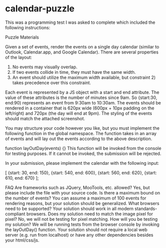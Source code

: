 calendar-puzzle
===============

This was a programming test I was asked to complete which included the following instructions:

Puzzle Materials

Given a set of events, render the events on a single day calendar (similar to Outlook, Calendar.app, and Google Calendar). There are several properties of the layout:

1. No events may visually overlap.
2. If two events collide in time, they must have the same width.
3. An event should utilize the maximum width available, but constraint 2) takes precedence over this constraint.

Each event is represented by a JS object with a start and end attribute. The value of these attributes is the number of minutes since 9am. So {start:30, end:90) represents an event from 9:30am to 10:30am. The events should be rendered in a container that is 620px wide (600px + 10px padding on the left/right) and 720px (the day will end at 9pm). The styling of the events should match the attached screenshot.

You may structure your code however you like, but you must implement the following function in the global namespace. The function takes in an array of events and will lay out the events according to the above description.

function layOutDay(events) {}
This function will be invoked from the console for testing purposes. If it cannot be invoked, the submission will be rejected.

In your submission, please implement the calendar with the following input:

[ {start: 30, end: 150}, {start: 540, end: 600}, {start: 560, end: 620}, {start: 610, end: 670} ];

FAQ
Are frameworks such as JQuery, MooTools, etc. allowed?  Yes, but please include the file with your source code.
Is there a maximum bound on the number of events?  You can assume a maximum of 100 events for rendering reasons, but your solution should be generalized.
What browsers need to be supported? Your solution should work in all modern standards-compliant browsers.
Does my solution need to match the image pixel for pixel? No, we will not be testing for pixel matching.
How will you be testing my solution? We will be running tests from the browser console by invoking the layOutDay() function. Your solution should not require a local web server (e.g. run from localhost) or have any other dependencies besides your html/css/js.
